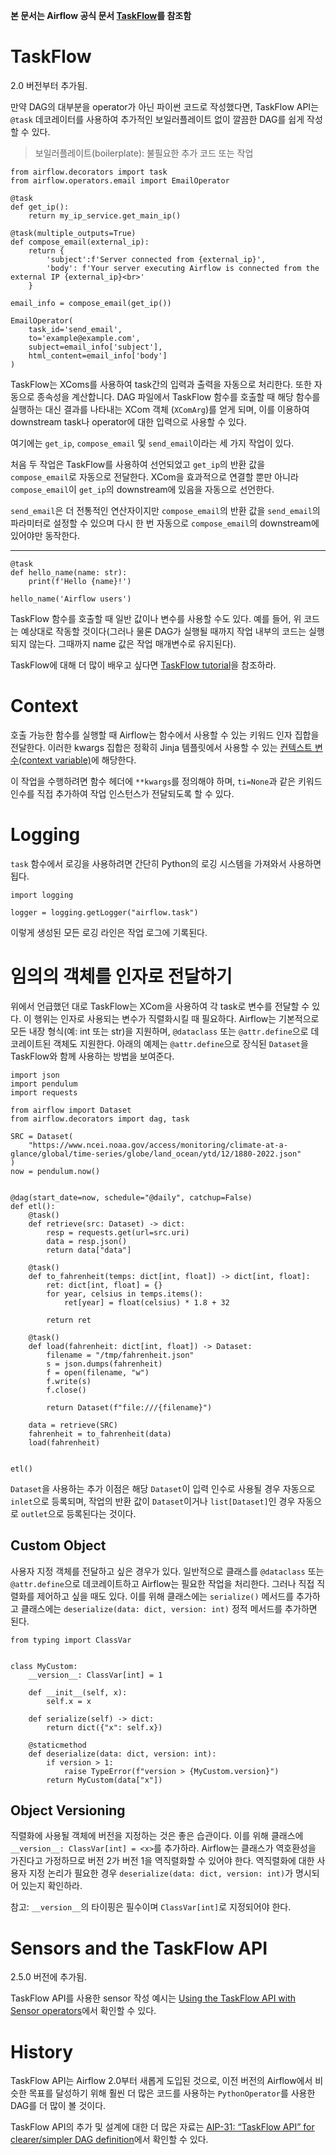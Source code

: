 **본 문서는 Airflow 공식 문서 [TaskFlow](https://airflow.apache.org/docs/apache-airflow/stable/core-concepts/taskflow.html)를 참조함**
# TaskFlow
2.0 버전부터 추가됨.

만약 DAG의 대부분을 operator가 아닌 파이썬 코드로 작성했다면, TaskFlow API는 `@task` 데코레이터를 사용하여 추가적인 보일러플레이트 없이 깔끔한 DAG를 쉽게 작성할 수 있다.
> 보일러플레이트(boilerplate): 불필요한 추가 코드 또는 작업

```
from airflow.decorators import task
from airflow.operators.email import EmailOperator

@task
def get_ip():
    return my_ip_service.get_main_ip()

@task(multiple_outputs=True)
def compose_email(external_ip):
    return {
        'subject':f'Server connected from {external_ip}',
        'body': f'Your server executing Airflow is connected from the external IP {external_ip}<br>'
    }

email_info = compose_email(get_ip())

EmailOperator(
    task_id='send_email',
    to='example@example.com',
    subject=email_info['subject'],
    html_content=email_info['body']
)
```
TaskFlow는 XComs를 사용하여 task간의 입력과 출력을 자동으로 처리한다. 또한 자동으로 종속성을 계산합니다.
DAG 파일에서 TaskFlow 함수를 호출할 때 해당 함수를 실행하는 대신 결과를 나타내는 XCom 객체 (`XComArg`)를 얻게 되며, 이를 이용하여 downstream task나 operator에 대한 입력으로 사용할 수 있다.

여기에는 `get_ip`, `compose_email` 및 `send_email`이라는 세 가지 작업이 있다.

처음 두 작업은 TaskFlow를 사용하여 선언되었고 `get_ip`의 반환 값을 `compose_email`로 자동으로 전달한다. 
XCom을 효과적으로 연결할 뿐만 아니라 `compose_email`이 `get_ip`의 downstream에 있음을 자동으로 선언한다.

`send_email`은 더 전통적인 연산자이지만 `compose_email`의 반환 값을 `send_email`의 파라미터로 설정할 수 있으며 다시 한 번 자동으로 `compose_email`의 downstream에 있어야만 동작한다.
***
```
@task
def hello_name(name: str):
    print(f'Hello {name}!')

hello_name('Airflow users')
```
TaskFlow 함수를 호출할 때 일반 값이나 변수를 사용할 수도 있다.
예를 들어, 위 코드는 예상대로 작동할 것이다(그러나 물론 DAG가 실행될 때까지 작업 내부의 코드는 실행되지 않는다. 그때까지 name 값은 작업 매개변수로 유지된다).

TaskFlow에 대해 더 많이 배우고 싶다면 [TaskFlow tutorial](https://airflow.apache.org/docs/apache-airflow/stable/tutorial/taskflow.html)을 참조하라.
# Context
호출 가능한 함수를 실행할 때 Airflow는 함수에서 사용할 수 있는 키워드 인자 집합을 전달한다. 
이러한 kwargs 집합은 정확히 Jinja 템플릿에서 사용할 수 있는 [컨텍스트 변수(context variable)](https://airflow.apache.org/docs/apache-airflow/stable/templates-ref.html#templates-variables)에 해당한다.

이 작업을 수행하려면 함수 헤더에 `**kwargs`를 정의해야 하며, `ti=None`과 같은 키워드 인수를 직접 추가하여 작업 인스턴스가 전달되도록 할 수 있다.
# Logging
`task` 함수에서 로깅을 사용하려면 간단히 Python의 로깅 시스템을 가져와서 사용하면 됩다.
```
import logging

logger = logging.getLogger("airflow.task")
```
이렇게 생성된 모든 로깅 라인은 작업 로그에 기록된다.
# 임의의 객체를 인자로 전달하기
위에서 언급했던 대로 TaskFlow는 XCom을 사용하여 각 task로 변수를 전달할 수 있다. 이 행위는 인자로 사용되는 변수가 직렬화시킬 때 필요하다.
Airflow는 기본적으로 모든 내장 형식(예: int 또는 str)을 지원하며, `@dataclass` 또는 `@attr.define`으로 데코레이트된 객체도 지원한다.
아래의 예제는 `@attr.define`으로 장식된 `Dataset`을 TaskFlow와 함께 사용하는 방법을 보여준다.
```
import json
import pendulum
import requests

from airflow import Dataset
from airflow.decorators import dag, task

SRC = Dataset(
    "https://www.ncei.noaa.gov/access/monitoring/climate-at-a-glance/global/time-series/globe/land_ocean/ytd/12/1880-2022.json"
)
now = pendulum.now()


@dag(start_date=now, schedule="@daily", catchup=False)
def etl():
    @task()
    def retrieve(src: Dataset) -> dict:
        resp = requests.get(url=src.uri)
        data = resp.json()
        return data["data"]

    @task()
    def to_fahrenheit(temps: dict[int, float]) -> dict[int, float]:
        ret: dict[int, float] = {}
        for year, celsius in temps.items():
            ret[year] = float(celsius) * 1.8 + 32

        return ret

    @task()
    def load(fahrenheit: dict[int, float]) -> Dataset:
        filename = "/tmp/fahrenheit.json"
        s = json.dumps(fahrenheit)
        f = open(filename, "w")
        f.write(s)
        f.close()

        return Dataset(f"file:///{filename}")

    data = retrieve(SRC)
    fahrenheit = to_fahrenheit(data)
    load(fahrenheit)


etl()
```
`Dataset`을 사용하는 추가 이점은 해당 `Dataset`이 입력 인수로 사용될 경우 자동으로 `inlet`으로 등록되며, 작업의 반환 값이 `Dataset`이거나 `list[Dataset]`인 경우 자동으로 `outlet`으로 등록된다는 것이다.
## Custom Object
사용자 지정 객체를 전달하고 싶은 경우가 있다.
일반적으로 클래스를 `@dataclass` 또는 `@attr.define`으로 데코레이트하고 Airflow는 필요한 작업을 처리한다.
그러나 직접 직렬화를 제어하고 싶을 때도 있다.
이를 위해 클래스에는 `serialize()` 메서드를 추가하고 클래스에는 `deserialize(data: dict, version: int)` 정적 메서드를 추가하면 된다.
```
from typing import ClassVar


class MyCustom:
    __version__: ClassVar[int] = 1

    def __init__(self, x):
        self.x = x

    def serialize(self) -> dict:
        return dict({"x": self.x})

    @staticmethod
    def deserialize(data: dict, version: int):
        if version > 1:
            raise TypeError(f"version > {MyCustom.version}")
        return MyCustom(data["x"])
```
## Object Versioning
직렬화에 사용될 객체에 버전을 지정하는 것은 좋은 습관이다.
이를 위해 클래스에 `__version__: ClassVar[int] = <x>`를 추가하라.
Airflow는 클래스가 역호환성을 가진다고 가정하므로 버전 2가 버전 1을 역직렬화할 수 있어야 한다.
역직렬화에 대한 사용자 지정 논리가 필요한 경우 `deserialize(data: dict, version: int)`가 명시되어 있는지 확인하라.

참고: `__version__`의 타이핑은 필수이며 `ClassVar[int]`로 지정되어야 한다.
# Sensors and the TaskFlow API
2.5.0 버전에 추가됨.

TaskFlow API를 사용한 sensor 작성 예시는 [Using the TaskFlow API with Sensor operators](https://airflow.apache.org/docs/apache-airflow/stable/tutorial/taskflow.html#taskflow-task-sensor-example)에서 확인할 수 있다.
# History
TaskFlow API는 Airflow 2.0부터 새롭게 도입된 것으로, 이전 버전의 Airflow에서 비슷한 목표를 달성하기 위해 훨씬 더 많은 코드를 사용하는 `PythonOperator`를 사용한 DAG를 더 많이 볼 것이다.

TaskFlow API의 추가 및 설계에 대한 더 많은 자료는 [AIP-31: “TaskFlow API” for clearer/simpler DAG definition](https://cwiki.apache.org/confluence/pages/viewpage.action?pageId=148638736)에서 확인할 수 있다.
